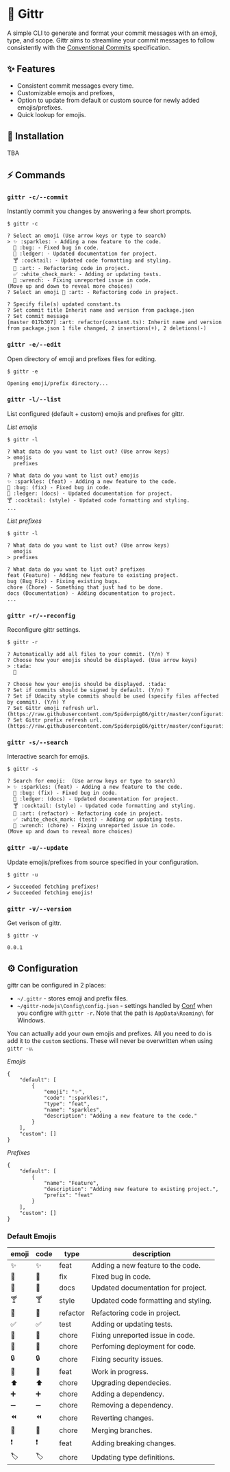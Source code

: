 # 💎 Gittr

A simple CLI to generate and format your commit messages with an emoji, type, and scope. Gittr aims to streamline your commit messages to follow consistently with the [Conventional Commits](https://www.conventionalcommits.org/en/v1.0.0/) specification.

## ✨ Features

- Consistent commit messages every time.
- Customizable emojis and prefixes,
- Option to update from default or custom source for newly added emojis/prefixes.
- Quick lookup for emojis.

## 🚀 Installation

TBA

## ⚡ Commands

### `gittr -c/--commit`

Instantly commit you changes by answering a few short prompts.

```console
$ gittr -c

? Select an emoji (Use arrow keys or type to search)
> ✨ :sparkles: - Adding a new feature to the code.
  🐛 :bug: - Fixed bug in code.
  📒 :ledger: - Updated documentation for project.
  🍸 :cocktail: - Updated code formatting and styling.
  🎨 :art: - Refactoring code in project.
  ✅ :white_check_mark: - Adding or updating tests.
  🔧 :wrench: - Fixing unreported issue in code.
(Move up and down to reveal more choices)
? Select an emoji 🎨 :art: - Refactoring code in project.

? Specify file(s) updated constant.ts
? Set commit title Inherit name and version from package.json
? Set commit message
[master 017b307] :art: refactor(constant.ts): Inherit name and version from package.json 1 file changed, 2 insertions(+), 2 deletions(-)
```

### `gittr -e/--edit`

Open directory of emoji and prefixes files for editing.

```console
$ gittr -e

Opening emoji/prefix directory...
```

### `gittr -l/--list`

List configured (default + custom) emojis and prefixes for gittr.

*List emojis*

```console
$ gittr -l

? What data do you want to list out? (Use arrow keys)
> emojis
  prefixes

? What data do you want to list out? emojis
✨ :sparkles: (feat) - Adding a new feature to the code.
🐛 :bug: (fix) - Fixed bug in code.
📒 :ledger: (docs) - Updated documentation for project.
🍸 :cocktail: (style) - Updated code formatting and styling.
...
```

*List prefixes*

```console
$ gittr -l

? What data do you want to list out? (Use arrow keys)
  emojis
> prefixes

? What data do you want to list out? prefixes
feat (Feature) - Adding new feature to existing project.
bug (Bug Fix) - Fixing existing bugs.
chore (Chore) - Something that just had to be done.
docs (Documentation) - Adding documentation to project.
...
```

### `gittr -r/--reconfig`

Reconfigure gittr settings.

```console
$ gittr -r

? Automatically add all files to your commit. (Y/n) Y
? Choose how your emojis should be displayed. (Use arrow keys)
> :tada:
  🎉

? Choose how your emojis should be displayed. :tada:
? Set if commits should be signed by default. (Y/n) Y
? Set if Udacity style commits should be used (specify files affected by commit). (Y/n) Y
? Set Gittr emoji refresh url. (https://raw.githubusercontent.com/Spiderpig86/gittr/master/configuration/emojis.json)
? Set Gittr prefix refresh url. (https://raw.githubusercontent.com/Spiderpig86/gittr/master/configuration/prefixes.json)
```

### `gittr -s/--search`

Interactive search for emojis.

```console
$ gittr -s

? Search for emoji:  (Use arrow keys or type to search)
> ✨ :sparkles: (feat) - Adding a new feature to the code.
  🐛 :bug: (fix) - Fixed bug in code.
  📒 :ledger: (docs) - Updated documentation for project.
  🍸 :cocktail: (style) - Updated code formatting and styling.
  🎨 :art: (refactor) - Refactoring code in project.
  ✅ :white_check_mark: (test) - Adding or updating tests.
  🔧 :wrench: (chore) - Fixing unreported issue in code.
(Move up and down to reveal more choices)
```

### `gittr -u/--update`

Update emojis/prefixes from source specified in your configuration.

```console
$ gittr -u

✔ Succeeded fetching prefixes!
✔ Succeeded fetching emojis!
```

### `gittr -v/--version`

Get verison of gittr.

```console
$ gittr -v

0.0.1
```

## ⚙ Configuration

gittr can be configured in 2 places:

- `~/.gittr` - stores emoji and prefix files.
- `~/gittr-nodejs\Config\config.json` - settings handled by [Conf](https://www.npmjs.com/package/conf) when you configre with `gittr -r`. Note that the path is `AppData\Roaming\` for Windows.

You can actually add your own emojis and prefixes. All you need to do is add it to the `custom` sections. These will never be overwritten when using `gittr -u`.

*Emojis*

```
{
    "default": [
        {
            "emoji": "✨",
            "code": ":sparkles:",
            "type": "feat",
            "name": "sparkles",
            "description": "Adding a new feature to the code."
        }
    ],
    "custom": []
}
```

*Prefixes*

```
{
    "default": [
        {
            "name": "Feature",
            "description": "Adding new feature to existing project.",
            "prefix": "feat"
        }
    ],
    "custom": []
}
```

### Default Emojis

| emoji | code                        | type     | description                          |
|-------|-----------------------------|----------|--------------------------------------|
| ✨     | :sparkles:                  | feat     | Adding a new feature to the code.    |
| 🐛    | :bug:                       | fix      | Fixed bug in code.                   |
| 📒    | :ledger:                    | docs     | Updated documentation for project.   |
| 🍸    | :cocktail:                  | style    | Updated code formatting and styling. |
| 🎨    | :art:                       | refactor | Refactoring code in project.         |
| ✅     | :white_check_mark:          | test     | Adding or updating tests.            |
| 🔧    | :wrench:                    | chore    | Fixing unreported issue in code.     |
| 🚀    | :rocket:                    | chore    | Perfoming deployment for code.       |
| 🔒    | :lock:                      | chore    | Fixing security issues.              |
| 🚧    | :construction:              | feat     | Work in progress.                    |
| ⬆️    | :arrow_up:                  | chore    | Upgrading dependecies.               |
| ➕     | :heavy_plus_sign:           | chore    | Adding a dependency.                 |
| ➖     | :heavy_minus_sign:          | chore    | Removing a dependency.               |
| ⏪     | :rewind:                    | chore    | Reverting changes.                   |
| 🔀    | :twisted_rightwards_arrows: | chore    | Merging branches.                    |
| ❗️    | :heavy_exclamation_mark:    | feat     | Adding breaking changes.             |
| 🏷️   | :label:                     | chore    | Updating type definitions.           |

